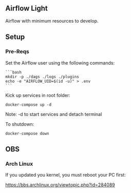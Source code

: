 ## Airflow Light

Airflow with minimum resources to develop.

## Setup

### Pre-Reqs

Set the Airflow user using the following commands:

    ```bash
    mkdir -p ./dags ./logs ./plugins
    echo -e "AIRFLOW_UID=$(id -u)" > .env
    ```

Kick up services in root folder:

    docker-compose up -d

Note: -d to start services and detach terminal

To shutdown:

    docker-compose down

## OBS

### Arch Linux

If you updated you kernel, you must reboot your PC first:

https://bbs.archlinux.org/viewtopic.php?id=284089